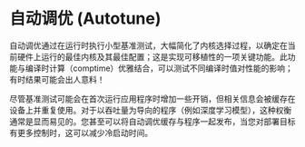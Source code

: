 # 自动调优 (Autotune)

自动调优通过在运行时执行小型基准测试，大幅简化了内核选择过程，以确定在当前硬件上运行的最佳内核及其最佳配置；这是实现可移植性的一项关键功能。此功能与编译时计算（comptime）优雅结合，可以测试不同编译时值对性能的影响；有时结果可能会出人意料！

尽管基准测试可能会在首次运行应用程序时增加一些开销，但相关信息会被缓存在设备上并重复使用。对于以吞吐量为导向的程序（例如深度学习模型），这种权衡通常是显而易见的。您甚至可以将自动调优缓存与程序一起发布，当您对部署目标有更多控制时，这可以减少冷启动时间。